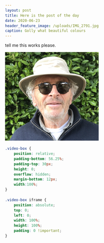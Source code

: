 ```yaml
---
layout: post
title: Here is the post of the day
date: 2020-06-23
header_feature_image: /uploads/IMG_2791.jpg
caption: Golly what beautiful colours
---
```


tell me this works please.

[![me](../uploads/meagainsthedge.jpg)](../uploads/meagainsthedge.jpg)

```css
.video-box {
	position: relative;
	padding-bottom: 56.25%;
	padding-top: 30px;
	height: 0;
	overflow: hidden;
	margin-bottom: 12px;
	width:100%;
}

.video-box iframe {
	position: absolute;
	top: 0;
	left: 0;
	width: 100%;
	height: 100%;
	padding: 0 !important;
}
```
